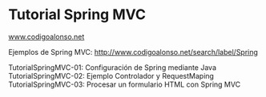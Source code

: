 # Tutorial Spring MVC

www.codigoalonso.net

Ejemplos de Spring MVC: http://www.codigoalonso.net/search/label/Spring

TutorialSpringMVC-01: Configuración de Spring mediante Java
TutorialSpringMVC-02: Ejemplo Controlador y RequestMaping
TutorialSpringMVC-03: Procesar un formulario HTML con Spring MVC
